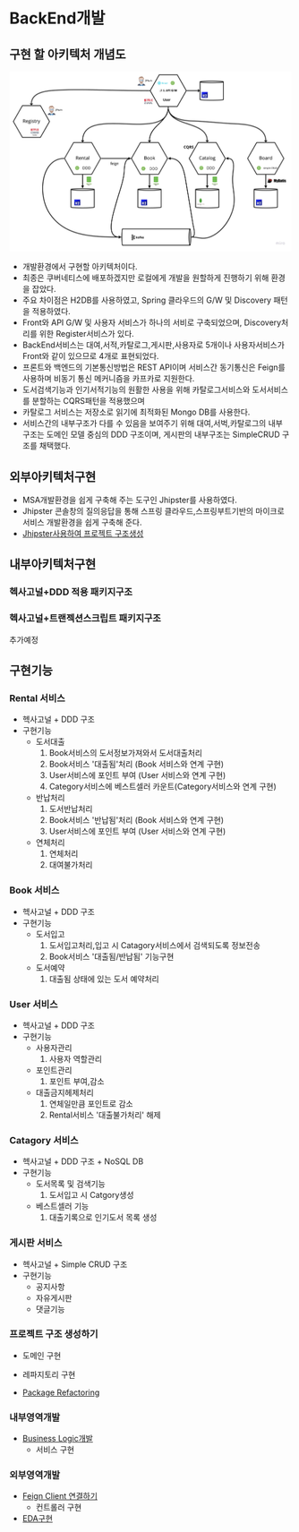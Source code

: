 # BackEnd개발

## 구현 할 아키텍처 개념도 
![image](https://github.com/CNAPS-MSA/CNAPS3/blob/master/img/dev.jpg)

- 개발환경에서 구현할 아키텍처이다.
- 최종은 쿠버네티스에 배포하겠지만 로컬에게 개발을 원할하게 진행하기 위해 환경을 잡았다.
- 주요 차이점은 H2DB를 사용하였고, Spring 클라우드의 G/W 및 Discovery 패턴을 적용하였다.
- Front와 API G/W 및 사용자 서비스가 하나의 서비로 구축되었으며, Discovery처리를 위한 Register서비스가 있다.
- BackEnd서비스는 대여,서적,카탈로그,게시판,사용자로 5개이나 사용자서비스가 Front와 같이 있으므로 4개로 표현되었다.
- 프론트와 백엔드의 기본통신방법은 REST API이며 서비스간 동기통신은 Feign를 사용하며 비동기 통신 메커니즘을 카프카로 지원한다.
- 도서검색기능과 인기서적기능의 원활한 사용을 위해 카탈로그서비스와 도서서비스를 분할하는 CQRS패턴을 적용했으며 
- 카탈로그 서비스는 저장소로 읽기에 최적화된 Mongo DB를 사용한다.
- 서비스간의 내부구조가 다를 수 있음을 보여주기 위해 대여,서벅,카탈로그의 내부 구조는 도메인 모델 중심의 DDD 구조이며, 게시판의 내부구조는 SimpleCRUD 구조를 채택했다.

## 외부아키텍처구현
- MSA개발환경을 쉽게 구축해 주는 도구인 Jhipster를 사용하였다.
- Jhipster 콘솔창의 질의응답을 통해 스프링 클라우드,스프링부트기반의 마이크로서비스 개발환경을 쉽게 구축해 준다.
- [Jhipster사용하여 프로젝트 구조생성](/contents/jhipster_guide.md)

## 내부아키텍처구현
### 헥사고널+DDD 적용 패키지구조


### 헥사고널+트랜젝션스크립트 패키지구조
추가예정



## 구현기능

### Rental 서비스 
- 헥사고널 + DDD 구조
- 구현기능
  - 도서대출
    1. Book서비스의 도서정보가져와서 도서대출처리
    2. Book서비스 '대출됨'처리 (Book 서비스와 연계 구현)
    3. User서비스에 포인트 부여 (User 서비스와 연계 구현)
    4. Category서비스에 베스트셀러 카운트(Category서비스와 연계 구현)
  - 반납처리 
    1. 도서반납처리
    2. Book서비스 '반납됨'처리 (Book 서비스와 연계 구현)
    3. User서비스에 포인트 부여 (User 서비스와 연계 구현)
  - 연체처리
    1. 연체처리
    2. 대여불가처리 

### Book 서비스
- 헥사고널 + DDD 구조
- 구현기능
  - 도서입고
    1. 도서입고처리,입고 시 Catagory서비스에서 검색되도록 정보전송
    2. Book서비스 '대출됨/반납됨' 기능구현
  - 도서예약
    1. 대출됨 상태에 있는 도서 예약처리

### User 서비스
- 헥사고널 + DDD 구조
- 구현기능
  - 사용자관리
    1. 사용자 역할관리
  - 포인트관리
    1. 포인트 부여,감소
  - 대출금지헤제처리
    1. 연체일만큼 포인트로 감소
    2. Rental서비스 '대출불가처리' 해제

### Catagory 서비스
- 헥사고널 + DDD 구조 + NoSQL DB
- 구현기능
  - 도서목록 및 검색기능
    1. 도서입고 시 Catgory생성
  - 베스트셀러 기능   
    1. 대출기록으로 인기도서 목록 생성 
  
### 게시판 서비스 
- 헥사고널 + Simple CRUD 구조 
- 구현기능 
  - 공지사항
  - 자유게시판 
  - 댓글기능 


### 프로젝트 구조 생성하기
  - 도메인 구현
  - 레파지토리 구현
  
- [Package Refactoring](/contents/jhipster_package_ref.md)

### 내부영역개발
- [Business Logic개발](/contents/jhipster_businesslogic.md)
  - 서비스 구현

### 외부영역개발
- [Feign Client 연결하기](/contents/jhipster_feign.md)
  - 컨트롤러 구현
- [EDA구현](/contents/jhipster_kafka.md)
  


  
